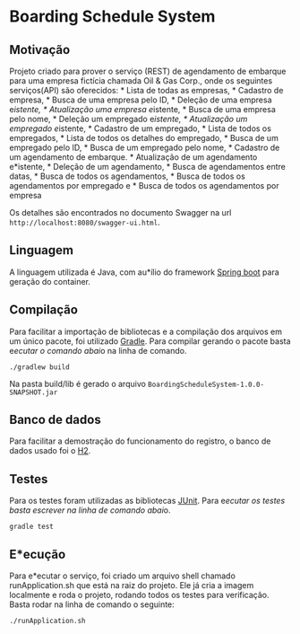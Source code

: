 # Boarding Schedule System

## Motivação

Projeto criado para prover o serviço (REST) de agendamento de embarque para uma empresa fictícia chamada Oil & Gas Corp., onde os seguintes serviços(API) são oferecidos:
	* Lista de todas as empresas,
    * Cadastro de empresa,
    * Busca de uma empresa pelo ID,
    * Deleção de uma empresa e*istente,
    * Atualização uma empresa e*istente,
    * Busca de uma empresa pelo nome,
    * Deleção um empregado e*istente,
    * Atualização um empregado e*istente,
    * Cadastro de um empregado,
    * Lista de todos os empregados,
    * Lista de todos os detalhes do empregado,
    * Busca de um empregado pelo ID,
    * Busca de um empregado pelo nome,
    * Cadastro de um agendamento de embarque.
    * Atualização de um agendamento e*istente,
    * Deleção de um agendamento,
    * Busca de agendamentos entre datas,
    * Busca de todos os agendamentos,
    * Busca de todos os agendamentos por empregado e 
    * Busca de todos os agendamentos por empresa
	
Os detalhes são encontrados no documento Swagger na url `http://localhost:8080/swagger-ui.html`.
 
## Linguagem

A linguagem utilizada é Java, com au*ílio do framework [Spring boot](https://projects.spring.io/spring-boot/) para geração do container.

## Compilação

Para facilitar a importação de bibliotecas e a compilação dos arquivos em um único pacote, foi utilizado [Gradle](https://gradle.org/).
Para compilar gerando o pacote basta e*ecutar o comando abai*o na linha de comando.

```./gradlew build```

Na pasta build/lib é gerado o arquivo `BoardingScheduleSystem-1.0.0-SNAPSHOT.jar`

## Banco de dados

Para facilitar a demostração do funcionamento do registro, o banco de dados usado foi o [H2](http://www.h2database.com/html/main.html).


## Testes

Para os testes foram utilizadas as bibliotecas [JUnit](http://junit.org/).
Para e*ecutar os testes basta escrever na linha de comando abai*o.

 ```gradle test```


## E*ecução

Para e*ecutar o serviço, foi criado um arquivo shell chamado runApplication.sh que está na raiz do projeto. Ele já cria a imagem localmente e roda o projeto,
rodando todos os testes para verificação. Basta rodar na linha de comando o seguinte:

```./runApplication.sh```



